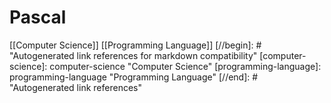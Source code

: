 # Pascal

[[Computer Science]] [[Programming Language]]
[//begin]: # "Autogenerated link references for markdown compatibility"
[computer-science]: computer-science "Computer Science"
[programming-language]: programming-language "Programming Language"
[//end]: # "Autogenerated link references"